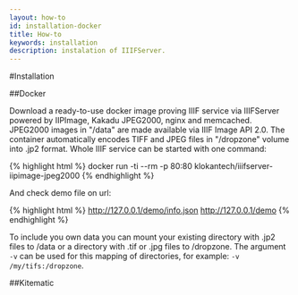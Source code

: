 ```yaml
---
layout: how-to
id: installation-docker
title: How-to
keywords: installation
description: instalation of IIIFServer.
---
```


#Installation

##Docker

Download a ready-to-use docker image proving IIIF service via IIIFServer 
powered by IIPImage, Kakadu JPEG2000, nginx and memcached.
JPEG2000 images in "/data" are made available via IIIF Image API 2.0.
The container automatically encodes TIFF and JPEG files in "/dropzone" volume 
into .jp2 format. Whole IIIF service can be started with one command:

{% highlight html %}
docker run -ti --rm -p 80:80 klokantech/iiifserver-iipimage-jpeg2000
{% endhighlight %}

And check demo file on url:

{% highlight html %}
http://127.0.0.1/demo/info.json
http://127.0.0.1/demo
{% endhighlight %}

To include you own data you can mount your existing directory with .jp2 files to /data or a directory with .tif or .jpg files to /dropzone. The argument `-v` can be used for this mapping of directories, for example: `-v /my/tifs:/dropzone`.

##Kitematic